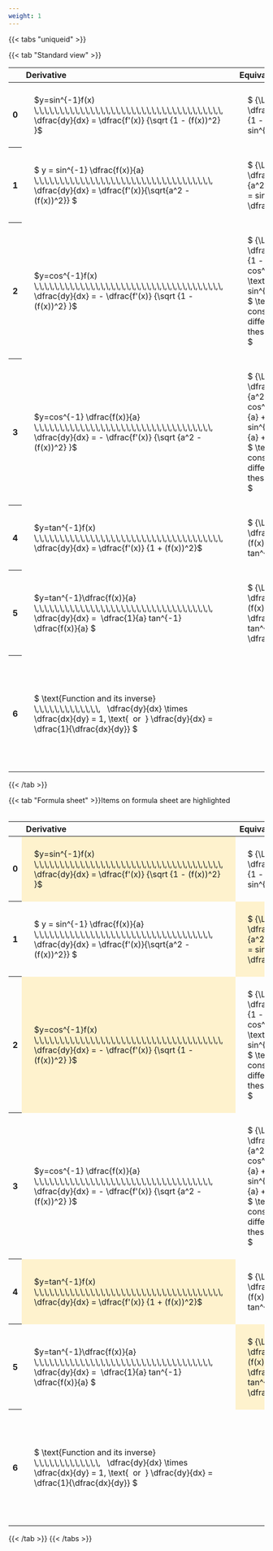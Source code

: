 ```yaml
---
weight: 1
---
```


{{< tabs "uniqueid" >}}

{{< tab "Standard view" >}}
<style type="text/css">
#T_df4d0 th.col_heading {
  text-align: left;
  font-size: 1em;
}
#T_df4d0 td {
  text-align: left;
  font-size: 1em;
  padding: 1.5em;
}
#T_df4d0_row0_col0, #T_df4d0_row0_col1, #T_df4d0_row1_col0, #T_df4d0_row1_col1, #T_df4d0_row2_col0, #T_df4d0_row2_col1, #T_df4d0_row3_col0, #T_df4d0_row3_col1, #T_df4d0_row4_col0, #T_df4d0_row4_col1, #T_df4d0_row5_col0, #T_df4d0_row5_col1, #T_df4d0_row6_col0, #T_df4d0_row6_col1 {
  width: 400px;
  white-space: pre-wrap;
}
#T_df4d0_row0_col2, #T_df4d0_row1_col2, #T_df4d0_row2_col2, #T_df4d0_row3_col2, #T_df4d0_row4_col2, #T_df4d0_row5_col2, #T_df4d0_row6_col2 {
  width: 600px;
  white-space: pre-wrap;
}
</style>
<table id="T_df4d0">
  <thead>
    <tr>
      <th class="blank level0" >&nbsp;</th>
      <th id="T_df4d0_level0_col0" class="col_heading level0 col0" >Derivative</th>
      <th id="T_df4d0_level0_col1" class="col_heading level0 col1" >Equivalent integral</th>
      <th id="T_df4d0_level0_col2" class="col_heading level0 col2" >Comment</th>
    </tr>
  </thead>
  <tbody>
    <tr>
      <th id="T_df4d0_level0_row0" class="row_heading level0 row0" >0</th>
      <td id="T_df4d0_row0_col0" class="data row0 col0" >$y=sin^{-1}f(x) \,\,\,\,\,\,\,\,\,\,\,\,\,\,\,\,\,\,\,\,\,\,\,\,\,\,\,\,\,\,\,\,\,\,\,\,\,   \dfrac{dy}{dx} = \dfrac{f'(x)} {\sqrt {1 - (f(x))^2} }$ <br></td>
      <td id="T_df4d0_row0_col1" class="data row0 col1" >$ {\Large\int} \dfrac{f'(x)} {\sqrt {1 - (f(x))^2} } dx = sin^{-1} f(x) + c$</td>
      <td id="T_df4d0_row0_col2" class="data row0 col2" ></td>
    </tr>
    <tr>
      <th id="T_df4d0_level0_row1" class="row_heading level0 row1" >1</th>
      <td id="T_df4d0_row1_col0" class="data row1 col0" >$ y = sin^{-1} \dfrac{f(x)}{a}  \,\,\,\,\,\,\,\,\,\,\,\,\,\,\,\,\,\,\,\,\,\,\,\,\,\,\,\,\,\,\,\,\,\,\,   \dfrac{dy}{dx} = \dfrac{f'(x)}{\sqrt{a^2 - (f(x))^2}} $ <br></td>
      <td id="T_df4d0_row1_col1" class="data row1 col1" >$ {\Large\int} \dfrac{f'(x)} {\sqrt {a^2 - (f(x))^2} } dx = sin^{-1} \dfrac{f(x)}{a} + c$</td>
      <td id="T_df4d0_row1_col2" class="data row1 col2" ></td>
    </tr>
    <tr>
      <th id="T_df4d0_level0_row2" class="row_heading level0 row2" >2</th>
      <td id="T_df4d0_row2_col0" class="data row2 col0" >$y=cos^{-1}f(x) \,\,\,\,\,\,\,\,\,\,\,\,\,\,\,\,\,\,\,\,\,\,\,\,\,\,\,\,\,\,\,\,\,\,\,\,\,   \dfrac{dy}{dx} = - \dfrac{f'(x)} {\sqrt {1 - (f(x))^2} }$ <br></td>
      <td id="T_df4d0_row2_col1" class="data row2 col1" >$ {\Large\int} - \dfrac{f'(x)} {\sqrt {1 - (f(x))^2} }  = cos^{-1}f(x) + c \text{ or } -sin^{-1}f(x) +c$
$ \text{Note the constant c will have different values with these two options} $</td>
      <td id="T_df4d0_row2_col2" class="data row2 col2" ></td>
    </tr>
    <tr>
      <th id="T_df4d0_level0_row3" class="row_heading level0 row3" >3</th>
      <td id="T_df4d0_row3_col0" class="data row3 col0" >$y=cos^{-1} \dfrac{f(x)}{a} \,\,\,\,\,\,\,\,\,\,\,\,\,\,\,\,\,\,\,\,\,\,\,\,\,\,\,\,\,\,\,\,\,\,\,   \dfrac{dy}{dx} = - \dfrac{f'(x)} {\sqrt {a^2 - (f(x))^2} }$ <br></td>
      <td id="T_df4d0_row3_col1" class="data row3 col1" >$ {\Large\int} - \dfrac{f'(x)} {\sqrt {a^2 - (f(x))^2} }  = cos^{-1}\dfrac{f(x)}{a} + c \text{ or } -sin^{-1}\dfrac{f(x)}{a} +c$
$ \text{Note the constant c will have different values with these two options} $</td>
      <td id="T_df4d0_row3_col2" class="data row3 col2" ></td>
    </tr>
    <tr>
      <th id="T_df4d0_level0_row4" class="row_heading level0 row4" >4</th>
      <td id="T_df4d0_row4_col0" class="data row4 col0" >$y=tan^{-1}f(x) \,\,\,\,\,\,\,\,\,\,\,\,\,\,\,\,\,\,\,\,\,\,\,\,\,\,\,\,\,\,\,\,\,\,\,\,\,   \dfrac{dy}{dx} = \dfrac{f'(x)} {1 + (f(x))^2}$ <br></td>
      <td id="T_df4d0_row4_col1" class="data row4 col1" >$ {\Large\int} \dfrac{f'(x)} {1 + (f(x))^2} dx = \ tan^{-1} f(x) + c$</td>
      <td id="T_df4d0_row4_col2" class="data row4 col2" ></td>
    </tr>
    <tr>
      <th id="T_df4d0_level0_row5" class="row_heading level0 row5" >5</th>
      <td id="T_df4d0_row5_col0" class="data row5 col0" >$y=tan^{-1}\dfrac{f(x)}{a} \,\,\,\,\,\,\,\,\,\,\,\,\,\,\,\,\,\,\,\,\,\,\,\,\,\,\,\,\,\,\,\,\,\,\,   \dfrac{dy}{dx} =  \dfrac{1}{a} tan^{-1} \dfrac{f(x)}{a} $ <br></td>
      <td id="T_df4d0_row5_col1" class="data row5 col1" >$ {\Large\int} \dfrac{f'(x)} {a^2 + (f(x))^2} dx = \dfrac{1}{a} tan^{-1} \dfrac{f(x)}{a} + c$</td>
      <td id="T_df4d0_row5_col2" class="data row5 col2" ></td>
    </tr>
    <tr>
      <th id="T_df4d0_level0_row6" class="row_heading level0 row6" >6</th>
      <td id="T_df4d0_row6_col0" class="data row6 col0" >$ \text{Function and its inverse}  \,\,\,\,\,\,\,\,\,\,\,\,\,   \dfrac{dy}{dx} \times \dfrac{dx}{dy} = 1, \text{  or  } \dfrac{dy}{dx} = \dfrac{1}{\dfrac{dx}{dy}} $ <br></td>
      <td id="T_df4d0_row6_col1" class="data row6 col1" ></td>
      <td id="T_df4d0_row6_col2" class="data row6 col2" >Formula can be utilised to calculate otherwise hard to differentiate inverse functions</td>
    </tr>
  </tbody>
</table>
{{< /tab >}}

{{< tab "Formula sheet" >}}Items on formula sheet are highlighted
<br><br><style type="text/css">
#T_035e3 th.col_heading {
  text-align: left;
  font-size: 1em;
}
#T_035e3 td {
  text-align: left;
  font-size: 1em;
  padding: 1.5em;
}
#T_035e3_row0_col0, #T_035e3_row1_col1, #T_035e3_row2_col0, #T_035e3_row4_col0, #T_035e3_row5_col1 {
  width: 400px;
  background-color: rgba(255,194,10, 0.2);
  white-space: pre-wrap;
}
#T_035e3_row0_col1, #T_035e3_row1_col0, #T_035e3_row2_col1, #T_035e3_row3_col0, #T_035e3_row3_col1, #T_035e3_row4_col1, #T_035e3_row5_col0, #T_035e3_row6_col0, #T_035e3_row6_col1 {
  width: 400px;
  white-space: pre-wrap;
}
#T_035e3_row0_col2, #T_035e3_row1_col2, #T_035e3_row2_col2, #T_035e3_row3_col2, #T_035e3_row4_col2, #T_035e3_row5_col2, #T_035e3_row6_col2 {
  width: 600px;
  white-space: pre-wrap;
}
</style>
<table id="T_035e3">
  <thead>
    <tr>
      <th class="blank level0" >&nbsp;</th>
      <th id="T_035e3_level0_col0" class="col_heading level0 col0" >Derivative</th>
      <th id="T_035e3_level0_col1" class="col_heading level0 col1" >Equivalent integral</th>
      <th id="T_035e3_level0_col2" class="col_heading level0 col2" >Comment</th>
    </tr>
  </thead>
  <tbody>
    <tr>
      <th id="T_035e3_level0_row0" class="row_heading level0 row0" >0</th>
      <td id="T_035e3_row0_col0" class="data row0 col0" >$y=sin^{-1}f(x) \,\,\,\,\,\,\,\,\,\,\,\,\,\,\,\,\,\,\,\,\,\,\,\,\,\,\,\,\,\,\,\,\,\,\,\,\,   \dfrac{dy}{dx} = \dfrac{f'(x)} {\sqrt {1 - (f(x))^2} }$ <br></td>
      <td id="T_035e3_row0_col1" class="data row0 col1" >$ {\Large\int} \dfrac{f'(x)} {\sqrt {1 - (f(x))^2} } dx = sin^{-1} f(x) + c$</td>
      <td id="T_035e3_row0_col2" class="data row0 col2" ></td>
    </tr>
    <tr>
      <th id="T_035e3_level0_row1" class="row_heading level0 row1" >1</th>
      <td id="T_035e3_row1_col0" class="data row1 col0" >$ y = sin^{-1} \dfrac{f(x)}{a}  \,\,\,\,\,\,\,\,\,\,\,\,\,\,\,\,\,\,\,\,\,\,\,\,\,\,\,\,\,\,\,\,\,\,\,   \dfrac{dy}{dx} = \dfrac{f'(x)}{\sqrt{a^2 - (f(x))^2}} $ <br></td>
      <td id="T_035e3_row1_col1" class="data row1 col1" >$ {\Large\int} \dfrac{f'(x)} {\sqrt {a^2 - (f(x))^2} } dx = sin^{-1} \dfrac{f(x)}{a} + c$</td>
      <td id="T_035e3_row1_col2" class="data row1 col2" ></td>
    </tr>
    <tr>
      <th id="T_035e3_level0_row2" class="row_heading level0 row2" >2</th>
      <td id="T_035e3_row2_col0" class="data row2 col0" >$y=cos^{-1}f(x) \,\,\,\,\,\,\,\,\,\,\,\,\,\,\,\,\,\,\,\,\,\,\,\,\,\,\,\,\,\,\,\,\,\,\,\,\,   \dfrac{dy}{dx} = - \dfrac{f'(x)} {\sqrt {1 - (f(x))^2} }$ <br></td>
      <td id="T_035e3_row2_col1" class="data row2 col1" >$ {\Large\int} - \dfrac{f'(x)} {\sqrt {1 - (f(x))^2} }  = cos^{-1}f(x) + c \text{ or } -sin^{-1}f(x) +c$
$ \text{Note the constant c will have different values with these two options} $</td>
      <td id="T_035e3_row2_col2" class="data row2 col2" ></td>
    </tr>
    <tr>
      <th id="T_035e3_level0_row3" class="row_heading level0 row3" >3</th>
      <td id="T_035e3_row3_col0" class="data row3 col0" >$y=cos^{-1} \dfrac{f(x)}{a} \,\,\,\,\,\,\,\,\,\,\,\,\,\,\,\,\,\,\,\,\,\,\,\,\,\,\,\,\,\,\,\,\,\,\,   \dfrac{dy}{dx} = - \dfrac{f'(x)} {\sqrt {a^2 - (f(x))^2} }$ <br></td>
      <td id="T_035e3_row3_col1" class="data row3 col1" >$ {\Large\int} - \dfrac{f'(x)} {\sqrt {a^2 - (f(x))^2} }  = cos^{-1}\dfrac{f(x)}{a} + c \text{ or } -sin^{-1}\dfrac{f(x)}{a} +c$
$ \text{Note the constant c will have different values with these two options} $</td>
      <td id="T_035e3_row3_col2" class="data row3 col2" ></td>
    </tr>
    <tr>
      <th id="T_035e3_level0_row4" class="row_heading level0 row4" >4</th>
      <td id="T_035e3_row4_col0" class="data row4 col0" >$y=tan^{-1}f(x) \,\,\,\,\,\,\,\,\,\,\,\,\,\,\,\,\,\,\,\,\,\,\,\,\,\,\,\,\,\,\,\,\,\,\,\,\,   \dfrac{dy}{dx} = \dfrac{f'(x)} {1 + (f(x))^2}$ <br></td>
      <td id="T_035e3_row4_col1" class="data row4 col1" >$ {\Large\int} \dfrac{f'(x)} {1 + (f(x))^2} dx = \ tan^{-1} f(x) + c$</td>
      <td id="T_035e3_row4_col2" class="data row4 col2" ></td>
    </tr>
    <tr>
      <th id="T_035e3_level0_row5" class="row_heading level0 row5" >5</th>
      <td id="T_035e3_row5_col0" class="data row5 col0" >$y=tan^{-1}\dfrac{f(x)}{a} \,\,\,\,\,\,\,\,\,\,\,\,\,\,\,\,\,\,\,\,\,\,\,\,\,\,\,\,\,\,\,\,\,\,\,   \dfrac{dy}{dx} =  \dfrac{1}{a} tan^{-1} \dfrac{f(x)}{a} $ <br></td>
      <td id="T_035e3_row5_col1" class="data row5 col1" >$ {\Large\int} \dfrac{f'(x)} {a^2 + (f(x))^2} dx = \dfrac{1}{a} tan^{-1} \dfrac{f(x)}{a} + c$</td>
      <td id="T_035e3_row5_col2" class="data row5 col2" ></td>
    </tr>
    <tr>
      <th id="T_035e3_level0_row6" class="row_heading level0 row6" >6</th>
      <td id="T_035e3_row6_col0" class="data row6 col0" >$ \text{Function and its inverse}  \,\,\,\,\,\,\,\,\,\,\,\,\,   \dfrac{dy}{dx} \times \dfrac{dx}{dy} = 1, \text{  or  } \dfrac{dy}{dx} = \dfrac{1}{\dfrac{dx}{dy}} $ <br></td>
      <td id="T_035e3_row6_col1" class="data row6 col1" ></td>
      <td id="T_035e3_row6_col2" class="data row6 col2" >Formula can be utilised to calculate otherwise hard to differentiate inverse functions</td>
    </tr>
  </tbody>
</table>
{{< /tab >}}
{{< /tabs >}}